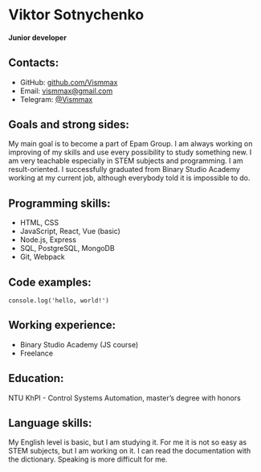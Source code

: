 # Viktor Sotnychenko
#### Junior developer

## Contacts:
- GitHub: [github.com/Vismmax](https://github.com/Vismmax "github.com/Vismmax")
- Email: vismmax@gmail.com
- Telegram: [@Vismmax](https://t.me/vismmax "@Vismmax")

## Goals and strong sides:
My main goal is to become a part of Epam Group. I am always working on improving of my skills and use every possibility to study something new. I am very teachable especially in STEM subjects and programming. I am result-oriented. I successfully graduated from Binary Studio Academy working at my current job, although everybody told it is impossible to do.

## Programming skills:
- HTML, CSS
- JavaScript, React, Vue (basic)
- Node.js, Express
- SQL, PostgreSQL, MongoDB
- Git, Webpack

## Code examples:
`console.log('hello, world!')`

## Working experience:
- Binary Studio Academy (JS course)
- Freelance

## Education:
NTU KhPI - Control Systems Automation, master’s degree with honors

## Language skills:
My English level is basic, but I am studying it. For me it is not so easy as STEM subjects, but I am working on it. I can read the documentation with the dictionary. Speaking is more difficult for me.
